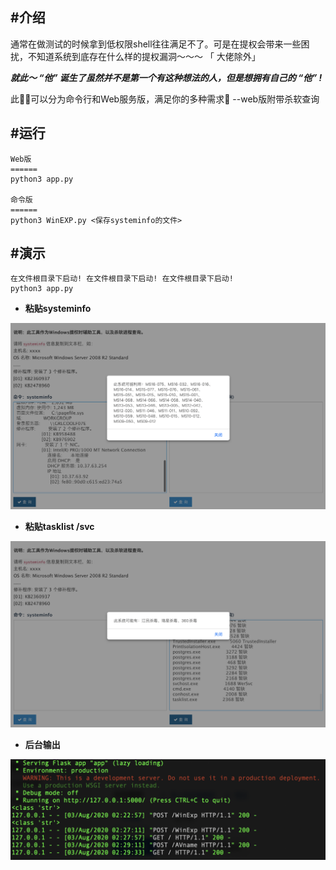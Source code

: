 ## #介绍

通常在做测试的时候拿到低权限shell往往满足不了。可是在提权会带来一些困扰，不知道系统到底存在什么样的提权漏洞～～～  「 大佬除外」

___就此～ “他” 诞生了虽然并不是第一个有这种想法的人，但是想拥有自己的 “他” !___

此🦶📒可以分为命令行和Web服务版，满足你的多种需求🐶  --web版附带杀软查询

## #运行

```shell
Web版
======
python3 app.py

命令版
======
python3 WinEXP.py <保存systeminfo的文件>
```

## #演示

```
在文件根目录下启动! 在文件根目录下启动! 在文件根目录下启动!   
python3 app.py
```

- **粘贴systeminfo**

![e1](imgs/e1.png)

- **粘贴tasklist /svc**

![e2](imgs/e2.png)

- **后台输出**

![e3](imgs/e3.png)
